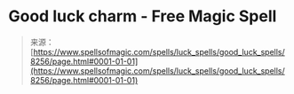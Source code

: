 <!--yml
category: 未分类
date: 2024-06-12 18:43:39
-->

# Good luck charm - Free Magic Spell

> 来源：[https://www.spellsofmagic.com/spells/luck_spells/good_luck_spells/8256/page.html#0001-01-01](https://www.spellsofmagic.com/spells/luck_spells/good_luck_spells/8256/page.html#0001-01-01)